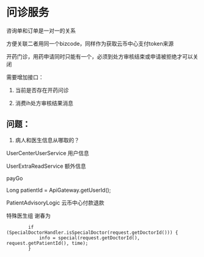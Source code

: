 # 问诊服务

咨询单和订单是一对一的关系

方便关联二者用同一个bizcode，同样作为获取云币中心支付token来源

开药门诊，用药申请同时只能有一个，必须到处方审核结束或申请被拒绝才可以关闭

需要增加接口：

1. 当前是否存在开药问诊

2. 消费ih处方审核结果消息

## 问题：

1. 病人和医生信息从哪取的？

UserCenterUserService 用户信息

UserExtraReadService 额外信息

payGo

Long patientId = ApiGateway.getUserId();

PatientAdvisoryLogic 云币中心付款退款

特殊医生组
谢春为

            if (SpecialDoctorHandler.isSpecialDoctor(request.getDoctorId())) {
                info = special(request.getDoctorId(), request.getPatientId(), time);
            }